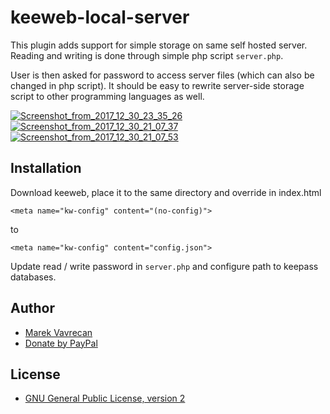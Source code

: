 # keeweb-local-server

This plugin adds support for simple storage on same self hosted server.
Reading and writing is done through simple php script `server.php`. 

User is then asked for password to access server files (which can also be changed in php script). 
It should be easy to rewrite server-side storage script to other programming languages as well.

<a href="https://ibb.co/iYXLWb"><img src="https://thumb.ibb.co/iYXLWb/Screenshot_from_2017_12_30_23_35_26.png" alt="Screenshot_from_2017_12_30_23_35_26" border="0"></a> <a href="https://ibb.co/hPHvEw"><img src="https://thumb.ibb.co/hPHvEw/Screenshot_from_2017_12_30_21_07_37.png" alt="Screenshot_from_2017_12_30_21_07_37" border="0"></a> <a href="https://ibb.co/jTWcSG"><img src="https://thumb.ibb.co/jTWcSG/Screenshot_from_2017_12_30_21_07_53.png" alt="Screenshot_from_2017_12_30_21_07_53" border="0"></a>

## Installation
Download keeweb, place it to the same directory and override in index.html

`<meta name="kw-config" content="(no-config)">`

to 

`<meta name="kw-config" content="config.json">`

Update read / write password in `server.php` and configure path to keepass databases.

## Author
- [Marek Vavrecan](mailto:vavrecan@gmail.com)
- [Donate by PayPal](https://www.paypal.me/vavrecan)

## License
- [GNU General Public License, version 2](http://www.gnu.org/licenses/gpl-2.0.html)
